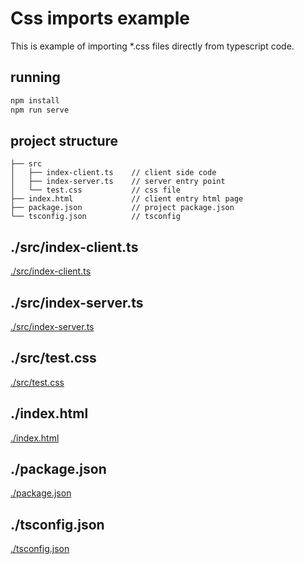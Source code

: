 # Css imports example
This is example of importing *.css files directly from typescript code.

## running
```bash
npm install
npm run serve
```

## project structure
```
├── src
│   ├── index-client.ts    // client side code
│   ├── index-server.ts    // server entry point
│   └── test.css           // css file  
├── index.html             // client entry html page
├── package.json           // project package.json
└── tsconfig.json          // tsconfig
```

## ./src/index-client.ts

[./src/index-client.ts](./src/index-client.ts ':include :type=code')

## ./src/index-server.ts

[./src/index-server.ts](./src/index-server.ts ':include :type=code')

## ./src/test.css

[./src/test.css](./src/test.css ':include :type=code')

## ./index.html

[./index.html](./index.html ':include :type=code')

## ./package.json

[./package.json](./package.json ':include :type=code')

## ./tsconfig.json

[./tsconfig.json](./tsconfig.json ':include :type=code')
